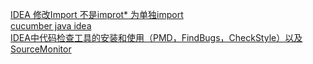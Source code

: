[IDEA 修改Import 不是improt* 为单独import](http://blog.csdn.net/jackrex/article/details/40181223)  
[cucumber java idea](https://www.jetbrains.com/help/idea/cucumber.html)  
[IDEA中代码检查工具的安装和使用（PMD，FindBugs，CheckStyle）以及SourceMonitor](http://www.saecn.com/?p=231)  
